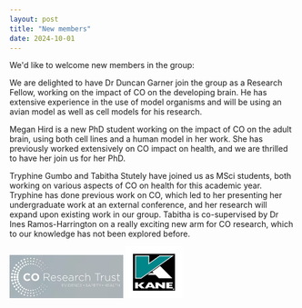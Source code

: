 ```yaml
---
layout: post
title: "New members"
date: 2024-10-01
---
```


We'd like to welcome new members in the group:

We are delighted to have Dr Duncan Garner join the group as a Research Fellow, working on the impact of CO on the developing brain. He has extensive experience in the use of model organisms and will be using an avian model as well as cell models for his research. 

Megan Hird is a new PhD student working on the impact of CO on the adult brain, using both cell lines and a human model in her work. She has previously worked extensively on CO impact on health, and we are thrilled to have her join us for her PhD. 

Tryphine Gumbo and Tabitha Stutely have joined us as MSci students, both working on various aspects of CO on health for this academic year. Tryphine has done previous work on CO, which led to her presenting her undergraduate work at an external conference, and her research will expand upon existing work in our group. Tabitha is co-supervised by Dr Ines Ramos-Harrington on a really exciting new arm for CO research, which to our knowledge has not been explored before. 

<a href="http://www.coresearchtrust.org/"><img src="/assets/CORT_logo.jpg" alt="CO Research Trust" style="width: 200px;" /></a> <a href="http://www.kane.co.uk/"><img src="/assets/kane_logo.jpg" alt="Kane Ltd" style="width: 100px;" /></a>
